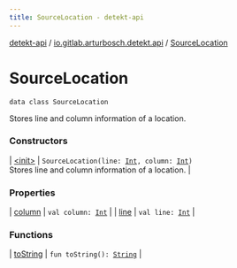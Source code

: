 ```yaml
---
title: SourceLocation - detekt-api
---
```


[detekt-api](../../index.html) / [io.gitlab.arturbosch.detekt.api](../index.html) / [SourceLocation](./index.html)

# SourceLocation

`data class SourceLocation`

Stores line and column information of a location.

### Constructors

| [&lt;init&gt;](-init-.html) | `SourceLocation(line: `[`Int`](https://kotlinlang.org/api/latest/jvm/stdlib/kotlin/-int/index.html)`, column: `[`Int`](https://kotlinlang.org/api/latest/jvm/stdlib/kotlin/-int/index.html)`)`<br>Stores line and column information of a location. |

### Properties

| [column](column.html) | `val column: `[`Int`](https://kotlinlang.org/api/latest/jvm/stdlib/kotlin/-int/index.html) |
| [line](line.html) | `val line: `[`Int`](https://kotlinlang.org/api/latest/jvm/stdlib/kotlin/-int/index.html) |

### Functions

| [toString](to-string.html) | `fun toString(): `[`String`](https://kotlinlang.org/api/latest/jvm/stdlib/kotlin/-string/index.html) |

